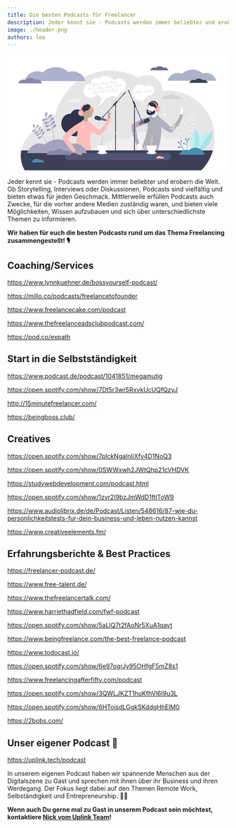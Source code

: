 ```yaml
---
title: Die besten Podcasts für Freelancer
description: Jeder kennt sie - Podcasts werden immer beliebter und erobern die Welt. Ob Storytelling, Interviews oder Diskussionen, Podcasts sind vielfältig und bieten etwas für jeden Geschmack. Mittlerweile erfüllen Podcasts auch Zwecke, für die vorher andere Medien zuständig waren, und bieten viele Möglichkeiten, Wissen aufzubauen und sich über unterschiedlichste Themen zu informieren.
image: ./header.png
authors: lea
---
```


![](header.png)

Jeder kennt sie - Podcasts werden immer beliebter und erobern die Welt. Ob Storytelling, Interviews oder Diskussionen, Podcasts sind vielfältig und bieten etwas für jeden Geschmack. Mittlerweile erfüllen Podcasts auch Zwecke, für die vorher andere Medien zuständig waren, und bieten viele Möglichkeiten, Wissen aufzubauen und sich über unterschiedlichste Themen zu informieren.

**Wir haben für euch die besten Podcasts rund um das Thema Freelancing zusammengestellt! 🎙️**

<!--truncate-->

## Coaching/Services

<emb>https://www.lynnkuehner.de/bossyourself-podcast/</emb>

<emb>https://millo.co/podcasts/freelancetofounder</emb>

<emb>https://www.freelancecake.com/podcast</emb>

<emb>https://www.thefreelanceadsclubpodcast.com/</emb>

<emb>https://pod.co/expath</emb>

## Start in die Selbstständigkeit

<emb>https://www.podcast.de/podcast/1041851/megamutig</emb>

<emb>https://open.spotify.com/show/7Dt5r3wr5RxvkUcUQfQzyJ</emb>

<emb>http://15minutefreelancer.com/</emb>

<emb>https://beingboss.club/</emb>

## Creatives

<emb>https://open.spotify.com/show/7plckNgalnIiXfv4D1NoQ3</emb>

<emb>https://open.spotify.com/show/0SWWxwh2JWtQhp21cVHDVK</emb>

<emb>https://studywebdevelopment.com/podcast.html</emb>

<emb>https://open.spotify.com/show/1zvr2I9bzJmWdD1ftlToW9</emb>

<emb>https://www.audiolibrix.de/de/Podcast/Listen/548616/87-wie-du-personlichkeitstests-fur-dein-business-und-leben-nutzen-kannst</emb>

<emb>https://www.creativeelements.fm/</emb>

## Erfahrungsberichte & Best Practices

<emb>https://freelancer-podcast.de/</emb>

<emb>https://www.free-talent.de/</emb>

<emb>https://www.thefreelancertalk.com/</emb>

<emb>https://www.harriethadfield.com/fwf-podcast</emb>

<emb>https://open.spotify.com/show/5aLlQ7t2fAoNr5XuA1qavt</emb>

<emb>https://www.beingfreelance.com/the-best-freelance-podcast</emb>

<emb>https://www.todocast.io/</emb>

<emb>https://open.spotify.com/show/6e97ogrJy95OHfgF5mZ8s1</emb>

<emb>https://www.freelancingafterfifty.com/podcast</emb>

<emb>https://open.spotify.com/show/3QWLJKZT1huKfhVl6I9u3L</emb>

<emb>https://open.spotify.com/show/6HTojsdLGgkSKddgHhElM0</emb>

<emb>https://2bobs.com/</emb>

## Unser eigener Podcast 🧡

<emb>https://uplink.tech/podcast</emb>

In unserem eigenen Podcast haben wir spannende Menschen aus der Digitalszene zu Gast und sprechen mit ihnen über ihr Business und ihren Werdegang. Der Fokus liegt dabei auf den Themen Remote Work, Selbständigkeit und Entrepreneurship. 👩‍💻

**Wenn auch Du gerne mal zu Gast in unserem Podcast sein möchtest, kontaktiere [Nick vom Uplink Team](mailto:nick@uplink.tech)!**
